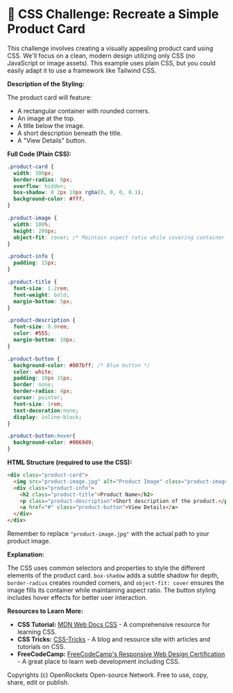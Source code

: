 # 🐞 CSS Challenge: Recreate a Simple Product Card


This challenge involves creating a visually appealing product card using CSS.  We'll focus on a clean, modern design utilizing only CSS (no JavaScript or image assets). This example uses plain CSS, but you could easily adapt it to use a framework like Tailwind CSS.

**Description of the Styling:**

The product card will feature:

* A rectangular container with rounded corners.
* An image at the top.
* A title below the image.
* A short description beneath the title.
* A "View Details" button.


**Full Code (Plain CSS):**

```css
.product-card {
  width: 300px;
  border-radius: 8px;
  overflow: hidden;
  box-shadow: 0 2px 10px rgba(0, 0, 0, 0.1);
  background-color: #fff;
}

.product-image {
  width: 100%;
  height: 200px;
  object-fit: cover; /* Maintain aspect ratio while covering container */
}

.product-info {
  padding: 15px;
}

.product-title {
  font-size: 1.2rem;
  font-weight: bold;
  margin-bottom: 5px;
}

.product-description {
  font-size: 0.9rem;
  color: #555;
  margin-bottom: 10px;
}

.product-button {
  background-color: #007bff; /* Blue button */
  color: white;
  padding: 10px 15px;
  border: none;
  border-radius: 4px;
  cursor: pointer;
  font-size: 1rem;
  text-decoration:none;
  display: inline-block;
}

.product-button:hover{
  background-color: #0069d9;
}
```

**HTML Structure (required to use the CSS):**

```html
<div class="product-card">
  <img src="product-image.jpg" alt="Product Image" class="product-image">
  <div class="product-info">
    <h2 class="product-title">Product Name</h2>
    <p class="product-description">Short description of the product.</p>
    <a href="#" class="product-button">View Details</a>
  </div>
</div>
```

Remember to replace `"product-image.jpg"` with the actual path to your product image.

**Explanation:**

The CSS uses common selectors and properties to style the different elements of the product card.  `box-shadow` adds a subtle shadow for depth, `border-radius` creates rounded corners, and `object-fit: cover` ensures the image fills its container while maintaining aspect ratio.  The button styling includes hover effects for better user interaction.

**Resources to Learn More:**

* **CSS Tutorial:** [MDN Web Docs CSS](https://developer.mozilla.org/en-US/docs/Web/CSS) - A comprehensive resource for learning CSS.
* **CSS Tricks:** [CSS-Tricks](https://css-tricks.com/) -  A blog and resource site with articles and tutorials on CSS.
* **FreeCodeCamp:** [FreeCodeCamp's Responsive Web Design Certification](https://www.freecodecamp.org/learn/responsive-web-design/) -  A great place to learn web development including CSS.


Copyrights (c) OpenRockets Open-source Network. Free to use, copy, share, edit or publish.

